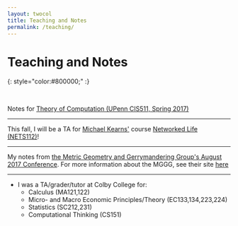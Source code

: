 ```yaml
---
layout: twocol
title: Teaching and Notes
permalink: /teaching/
---
```


# Teaching and Notes
{: style="color:#800000;" :}

<br>


Notes for [Theory of Computation (UPenn CIS511, Spring 2017)](http://zachschutzman.com/assets/notes/toc511.pdf)

----

This fall, I will be a TA for [Michael Kearns'](http://cis.upenn.edu/~mkearns) course [Networked Life (NETS112)](http://www.cis.upenn.edu/~mkearns/teaching/NetworkedLife/)!

----

My notes from [the Metric Geometry and Gerrymandering Group's August 2017 Conference](http://zachschutzman.com/assets/notes/mggg.pdf).  For more information about the MGGG, see their site [here](sites.tufts.edu/gerrymandr)

----
* I was a TA/grader/tutor at Colby College for:
	- Calculus (MA121,122)
	- Micro- and Macro Economic Principles/Theory (EC133,134,223,224)
	- Statistics (SC212,231)
	- Computational Thinking (CS151)

